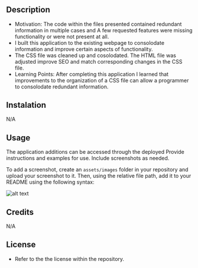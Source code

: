 # <Challenge-1-Code-Refactor>

## Description

- Motivation: The code within the files presented contained redundant information in multiple cases and A few requested features were missing functionality or were not present at all. 
- I built this application to the existing webpage to consolodate information and improve certain aspects of functionality.
- The CSS file was cleaned up and cosolodated. The HTML file was adjusted improve SEO and match corresponding changes in the CSS file.
- Learning Points: After completing this application I learned that improvements to the organization of a CSS file can allow a programmer to consolodate redundant information.

## Instalation
N/A

## Usage

The application additions can be accessed through the deployed 
Provide instructions and examples for use. Include screenshots as needed.

To add a screenshot, create an `assets/images` folder in your repository and upload your screenshot to it. Then, using the relative file path, add it to your README using the following syntax:

![alt text](assets/images/screenshot.png)
## Credits
N/A

## License

- Refer to the the license within the repository.